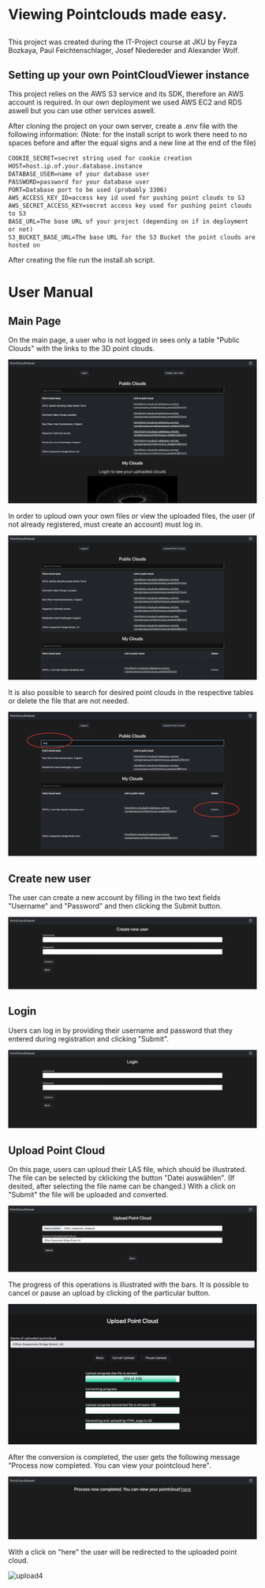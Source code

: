# Viewing Pointclouds made easy.

## 
This project was created during the IT-Project course at JKU by Feyza Bozkaya, Paul Feichtenschlager, Josef Niedereder and Alexander Wolf.

## Setting up your own PointCloudViewer instance
This project relies on the AWS S3 service and its SDK, therefore an AWS account is required. In our own deployment we used AWS EC2 and RDS aswell but you can use other services aswell.

After cloning the project on your own server, create a .env file with the following information:
(Note: for the install script to work there need to no spaces before and after the equal signs and a new line at the end of the file)
```
COOKIE_SECRET=secret string used for cookie creation
HOST=host.ip.of.your.database.instance
DATABASE_USER=name of your database user
PASSWORD=password for your database user
PORT=Database port to be used (probably 3306)
AWS_ACCESS_KEY_ID=access key id used for pushing point clouds to S3
AWS_SECRET_ACCESS_KEY=secret access key used for pushing point clouds to S3
BASE_URL=The base URL of your project (depending on if in deployment or not)
S3_BUCKET_BASE_URL=The base URL for the S3 Bucket the point clouds are hosted on
```
After creating the file run the install.sh script.

# User Manual

## Main Page
On the main page, a user who is not logged in sees only a table "Public Clouds" with the links to the 3D point clouds. 

![main page1](/images_user_manual/main_page_public_clouds.png)

In order to uploud own your own files or view the uploaded files, the user (if not already registered, must create an account) must log in. 

![main page2](/images_user_manual/main_page_both_tables.png)

It is also possible to search for desired point clouds in the respective tables or delete the file that are not needed. 

![main page3](/images_user_manual/search_and_delete.png)

## Create new user
The user can create a new account by filling in the two text fields "Username" and "Password" and then clicking the Submit button. 

![create new user](/images_user_manual/create_new_user.png)

## Login
Users can log in by providing their username and password that they entered during registration and clicking "Submit".

![login](/images_user_manual/login.png)

## Upload Point Cloud
On this page, users can uploud their LAS file, which should be illustrated. The file can be selected by cklicking the button "Datei auswählen". (If desited, after selecting the file name can be changed.) With a click on "Submit" the file will be uploaded and converted. 

![upload1](/images_user_manual/choose_file.png)
    
The progress of this operations is illustrated with the bars. It is possible to cancel or pause an upload by clicking of the particular button.

![upload2](/images_user_manual/balken.gif)
    
After the conversion is completed, the user gets the following message "Process now completed. You can view your pointcloud here".

![upload3](/images_user_manual/upload_comleted.png)

With a click on "here" the user will be redirected to the uploaded point cloud. 

![upload4](/images_user_manual/view_point_cloud.png)

